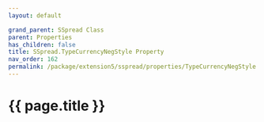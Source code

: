 ```yaml
---
layout: default

grand_parent: SSpread Class
parent: Properties
has_children: false
title: SSpread.TypeCurrencyNegStyle Property
nav_order: 162
permalink: /package/extension5/sspread/properties/TypeCurrencyNegStyle
---
```

# {{ page.title }}